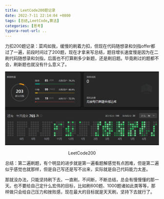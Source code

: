 ```yaml
---
title: LeetCode200题记录
date: 2022-7-11 22:14:04 +0800
tags: [总结,LeetCode,算法]
categories: [思考]
typora-root-url: ..
---
```


力扣200题记录：菜鸡如我，缓慢的刷着力扣，但现在代码随想录和剑指offer都过了一遍，前段时间过了200题，现在才拿来写总结，题目增长速度慢是因为在二刷代码随想录和剑指，后面也不打算刷多少新题，还是刷旧题。毕竟刷过的题都不会，刷新题也就没有什么意义了。

![image-20220711220347182](/assets/images/leetcode200.png)

<div align = "center">LeetCode200</div>

总结：第二遍刷题，有个明显的进步就是第一遍看题解感觉有点困难，但是第二遍似乎感觉也就那样，但是自己写还是写不出来，实际就是自己代码能力太差。

那就没办法，只能坚持刷下去，一直刷，不间断，不断总结，总会有慢慢懂的那一天。也不要给自己定什么宏伟的目标，比如刷600题、1000题诸如此类等等，那样做只会给自己压力和挫败感，现在最大的目标就是天天刷，坚持下去就行了。

